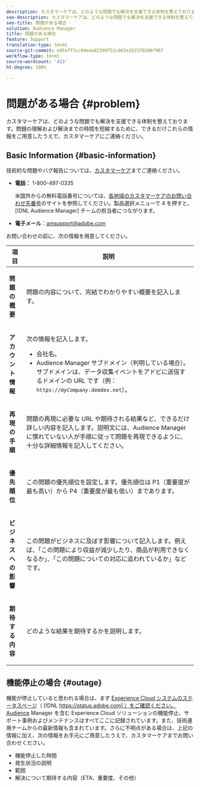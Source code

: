 ```yaml
---
description: カスタマーケアは、どのような問題でも解決を支援できる体制を整えております。問題の理解および解決までの時間を短縮するために、できるだけこれらの情報をご用意したうえで、カスタマーケアにご連絡ください。
seo-description: カスタマーケアは、どのような問題でも解決を支援できる体制を整えております。問題の理解および解決までの時間を短縮するために、できるだけこれらの情報をご用意したうえで、カスタマーケアにご連絡ください。
seo-title: 問題がある場合
solution: Audience Manager
title: 問題がある場合
feature: Support
translation-type: tm+mt
source-git-commit: e05eff3cc04e4a82399752c862e2b2370286f96f
workflow-type: tm+mt
source-wordcount: '413'
ht-degree: 100%

---
```



# 問題がある場合 {#problem}

カスタマーケアは、どのような問題でも解決を支援できる体制を整えております。問題の理解および解決までの時間を短縮するために、できるだけこれらの情報をご用意したうえで、カスタマーケアにご連絡ください。

## Basic Information {#basic-information}

<!-- 

r_problem.xml

 -->

技術的な問題やバグ報告については、[カスタマーケア](https://helpx.adobe.com/jp/marketing-cloud/contact-support.html)までご連絡ください。

* **電話：** 1-800-497-0335

   米国外からの無料電話番号については、[各地域のカスタマーケアのお問い合わせ先番号](https://helpx.adobe.com/jp/contact/dma-external/DMACustomeCareRegionalPhoneNumbers.html)のサイトを参照してください。製品選択メニューで 4 を押すと、[!DNL Audience Manager] チームの担当者につながります。

* **電子メール**：amsupport@adobe.com

お問い合わせの前に、次の情報を用意してください。

<table id="table_28E76031E2804265B1A48AB2659F68F0"> 
 <thead> 
  <tr> 
   <th colname="col1" class="entry"> 項目 </th> 
   <th colname="col2" class="entry"> 説明 </th> 
  </tr>
 </thead>
 <tbody> 
  <tr> 
   <td colname="col1"> <p><b>問題の概要</b> </p> </td> 
   <td colname="col2"> <p>問題の内容について、完結でわかりやすい概要を記入します。 </p> </td> 
  </tr> 
  <tr> 
   <td colname="col1"> <p><b>アカウント情報</b> </p> </td> 
   <td colname="col2"> <p>次の情報を記入します。 </p> <p> 
     <ul id="ul_6ACF6EF2165C4041A891FF36D78BBA63"> 
      <li id="li_86573CAAE8454BE6BDF44F9A8281FF95">会社名。 </li> 
      <li id="li_8259BB738BA84A13982A8E84BCF56B2A"><span class="keyword">Audience Manager</span> サブドメイン（判明している場合）。サブドメインは、データ収集イベントを<span class="keyword">アドビ</span>に送信するドメインの URL です（例：<code>https://<i>myCompany</i>.demdex.net</code>）。 </li> 
     </ul> </p> </td> 
  </tr> 
  <tr> 
   <td colname="col1"> <p><b>再現の手順</b> </p> </td> 
   <td colname="col2"> <p>問題の再現に必要な URL や期待される結果など、できるだけ詳しい内容を記入します。説明文には、<span class="keyword">Audience Manager</span> に慣れていない人が手順に従って問題を再現できるように、十分な詳細情報を記入してください。 </p> </td> 
  </tr> 
  <tr> 
   <td colname="col1"> <p><b>優先順位</b> </p> </td> 
   <td colname="col2"> <p>この問題の優先順位を設定します。優先順位は P1（重要度が最も高い）から P4（重要度が最も低い）まであります。 </p> </td> 
  </tr> 
  <tr> 
   <td colname="col1"> <p><b>ビジネスへの影響</b> </p> </td> 
   <td colname="col2"> <p>この問題がビジネスに及ぼす影響について記入します。例えば、「この問題により収益が減少したり、商品が利用できなくなるか」、「この問題についての対応に追われているか」などです。 </p> </td> 
  </tr> 
  <tr> 
   <td colname="col1"> <p><b>期待する内容</b> </p> </td> 
   <td colname="col2"> <p>どのような結果を期待するかを説明します。 </p> </td> 
  </tr> 
 </tbody> 
</table>

## 機能停止の場合 {#outage}

機能が停止していると思われる場合は、まず [Experience Cloud システムのステータスページ](https://status.adobe.com)（ [!DNL https://status.adobe.com] ）をご確認ください。Audience Manager を含む Experience Cloud ソリューションの機能停止、サポート事例およびメンテナンスはすべてここに記録されています。また、技術運用チームからの最新情報も含まれています。さらに不明点がある場合は、上記の情報に加え、次の情報をお手元にご用意したうえで、カスタマーケアまでお問い合わせください。

* 機能停止した時間
* 発生状況の説明
* 範囲
* 解決について期待する内容（ETA、重要度、その他）